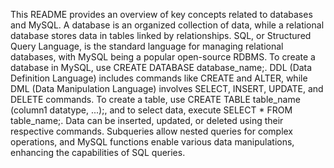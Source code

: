 This README provides an overview of key concepts related to databases and MySQL. A database is an organized collection of data, while a relational database stores data in tables linked by relationships. SQL, or Structured Query Language, is the standard language for managing relational databases, with MySQL being a popular open-source RDBMS. To create a database in MySQL, use CREATE DATABASE database_name;. DDL (Data Definition Language) includes commands like CREATE and ALTER, while DML (Data Manipulation Language) involves SELECT, INSERT, UPDATE, and DELETE commands. To create a table, use CREATE TABLE table_name (column1 datatype, ...);, and to select data, execute SELECT * FROM table_name;. Data can be inserted, updated, or deleted using their respective commands. Subqueries allow nested queries for complex operations, and MySQL functions enable various data manipulations, enhancing the capabilities of SQL queries.
